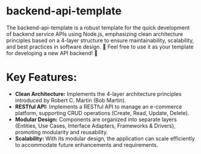 # backend-api-template
The backend-api-template is a robust template for the quick development of backend service APIs using Node.js, emphasizing clean architecture principles based on a 4-layer structure to ensure maintainability, scalability, and best practices in software design. 
🚀 Feel free to use it as your template for developing a new API backend! 🌟

# Key Features:
* **Clean Architecture:** Implements the 4-layer architecture principles introduced by Robert C. Martin (Bob Martin).
* **RESTful API:** Implements a RESTful API to manage an e-commerce platform, supporting CRUD operations (Create, Read, Update, Delete).
* **Modular Design:** Components are organized into separate layers (Entities, Use Cases, Interface Adapters, Frameworks & Drivers), promoting modularity and reusability.
* **Scalability:** With its modular design, the application can scale efficiently to accommodate future enhancements and requirements.

